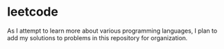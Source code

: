 # leetcode
As I attempt to learn more about various programming languages, I plan to add my solutions to problems in this repository for organization. 

